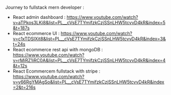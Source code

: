 Journey to fullstack mern developer :
- React admin dashboard : https://www.youtube.com/watch?v=aTPkos3LKi8&list=PL__cVsE7TYmifzkCzjSSnLHW5tcvvD4kR&index=5&t=187s
- React ecommerce UI : https://www.youtube.com/watch?v=c1xTDSIXit8&list=PL__cVsE7TYmifzkCzjSSnLHW5tcvvD4kR&index=3&t=24s
- React ecommerce rest api with mongoDB : https://www.youtube.com/watch?v=rMiRZ1iRC0A&list=PL__cVsE7TYmifzkCzjSSnLHW5tcvvD4kR&index=4&t=12s
- React Ecommercem fullstack with stripe : https://www.youtube.com/watch?v=y66RgYMAgSo&list=PL__cVsE7TYmifzkCzjSSnLHW5tcvvD4kR&index=2&t=216s 
